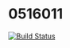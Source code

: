 # 0516011
[![Build Status](https://travis-ci.org/John6090212/0516011.svg?branch=master)](https://travis-ci.org/John6090212/0516011)

